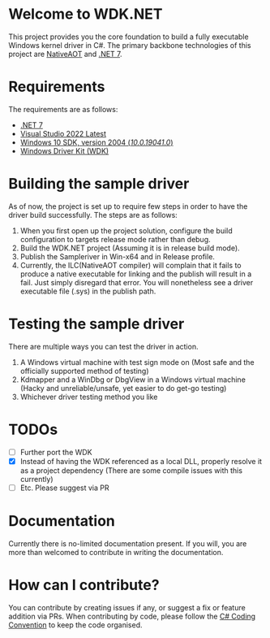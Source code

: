 
#  Welcome to WDK.NET
This project provides you the core foundation to build a fully executable Windows kernel driver in C#.
The primary backbone technologies of this project are [NativeAOT](https://learn.microsoft.com/en-us/dotnet/core/deploying/native-aot/) and [.NET 7](https://dotnet.microsoft.com/). 

# Requirements
The requirements are as follows:

 - [.NET 7](https://dotnet.microsoft.com/en-us/download)
 - [Visual Studio 2022 Latest](https://visualstudio.microsoft.com/vs/)
 - [Windows 10 SDK, version 2004 (_10.0.19041.0_)](https://developer.microsoft.com/en-us/windows/downloads/sdk-archive/) 
 - [Windows Driver Kit (WDK)](https://learn.microsoft.com/en-us/windows-hardware/drivers/other-wdk-downloads?source=recommendations#step-2-install-the-wdk)

# Building the sample driver
As of now, the project is set up to require few steps in order to have the driver build successfully. 
The steps are as follows:
1. When you first open up the project solution, configure the build configuration to targets release mode rather than debug.
2. Build the WDK.NET project (Assuming it is in release build mode).
3. Publish the Sampleriver in Win-x64 and in Release profile.
4. Currently, the ILC(NativeAOT compiler) will complain that it fails to produce a native executable for linking and the publish will result in a fail. Just simply disregard that error. You will nonetheless see a driver executable file (.sys) in the publish path.

# Testing the sample driver
There are multiple ways you can test the driver in action. 
1. A Windows virtual machine with test sign mode on (Most safe and the officially supported method of testing)
2. Kdmapper and a WinDbg or DbgView in a Windows virtual machine (Hacky and unreliable/unsafe, yet easier to do get-go testing)
3. Whichever driver testing method you like

# TODOs
 - [ ] Further port the WDK
 - [x] Instead of having the WDK referenced as a local DLL, properly resolve it as a project dependency (There are some compile issues with this currently)
 - [ ] Etc. Please suggest via PR

# Documentation
Currently there is no-limited documentation present. If you will, you are more than welcomed to contribute in writing the documentation.

# How can I contribute?
You can contribute by creating issues if any, or suggest a fix or feature addition via PRs.
When contributing by code, please follow the [C# Coding Convention](https://learn.microsoft.com/en-us/dotnet/csharp/fundamentals/coding-style/coding-conventions) to keep the code organised.